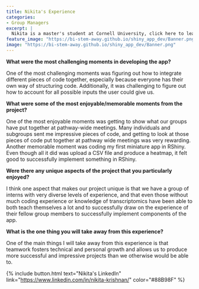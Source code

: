 ```yaml
---
title: Nikita's Experience
categories:
- Group Managers
excerpt: |
  Nikita is a master's student at Cornell University, click here to learn more about her experience as a participant in this project.|
feature_image: "https://bi-stem-away.github.io/shiny_app_dev/Banner.png"
image: "https://bi-stem-away.github.io/shiny_app_dev/Banner.png"
---
```


**What were the most challenging moments in developing the app?**

One of the most challenging moments was figuring out how to integrate different pieces of code together, especially because everyone has their own way of structuring code. Additionally, it was challenging to figure out how to account for all possible inputs the user could give us.

**What were some of the most enjoyable/memorable moments from the project?**

One of the most enjoyable moments was getting to show what our groups have put together at pathway-wide meetings. Many individuals and subgroups sent me impressive pieces of code, and getting to look at those pieces of code put together at pathway wide meetings was very rewarding. Another memorable moment was coding my first miniature app in RShiny. Even though all it did was upload a CSV file and produce a heatmap, it felt good to successfully implement something in RShiny.

**Were there any unique aspects of the project that you particularly enjoyed?**

I think one aspect that makes our project unique is that we have a group of interns with very diverse levels of experience, and that even those without much coding experience or knowledge of transcriptomics have been able to both teach themselves a lot and to successfully draw on the experience of their fellow group members to successfully implement components of the app.

**What is the one thing you will take away from this experience?**

One of the main things I will take away from this experience is that teamwork fosters technical and personal growth and allows us to produce more successful and impressive projects than we otherwise would be able to.

{% include button.html text="Nikita's LinkedIn" link="https://www.linkedin.com/in/nikita-krishnan/" color="#88B98F" %}
